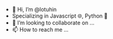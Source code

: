 - 👋 Hi, I’m @lotuhin
- Specializing in Javascript 🌐, Python 🐍
- 💞️ I’m looking to collaborate on ...
- 📫 How to reach me ...

<!---
lotuhin/lotuhin is a ✨ special ✨ repository because its `README.md` (this file) appears on your GitHub profile.
You can click the Preview link to take a look at your changes.
--->
